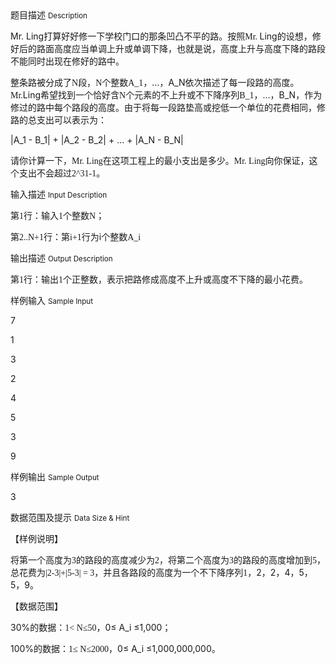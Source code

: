 <div class="panel panel-default">
<div class="area-title">
<span>
题目描述
<small>Description</small>
</span></div>
<div class="panel-body">

<p>Mr. Ling<span style="">打算好好修一下</span>学校门口的那条凹凸不平的路。按照<span style="font-family: Times New Roman;">Mr. </span>Ling的设想，修好后的路面高度应当单调上升或单调下降，也就是说，高度上升与高度下降的路段不能同时出现在修好的路中。</p>
<p>整条路被分成了<span style="font-family: Times New Roman;">N</span><span style="">段，</span><span style="font-family: Times New Roman;">N</span><span style="">个整数</span><span style="font-family: Times New Roman;">A_1</span>，…，A_N<span style="">依次描述了每一段路的高度。</span><span style="font-family: Times New Roman;">Mr.</span>Ling希望找到一个恰好含<span style="font-family: Times New Roman;">N</span><span style="">个元素的不上升或不下降序列</span><span style="font-family: Times New Roman;">B_1</span>，...，B_N<span style="">，作为修过的路中每个路段的高度。由于将每一段路垫高或挖低一个单位的花费相同，修路的总支出可以表示为：</span></p>
<p>|A_1 - B_1| + |A_2 - B_2| + ... + |A_N - B_N|</p>
<p>请你计算一下，<span style="font-family: Times New Roman;">Mr. Ling</span><span style="">在这项工程上的最小支出是多少。</span><span style="font-family: Times New Roman;">Mr. Ling</span><span style="">向你保证，这个支出不会超过</span><span style="font-family: Times New Roman;">2^31-1</span><span style="">。</span></p>

</div>
</div>

<div class="panel panel-default">
<div class="area-title">
<span>
输入描述
<small>Input Description</small>
</span></div>
<div class="panel-body">
<p>第<span style="font-family: Times New Roman;">1</span><span style="">行</span>：输入<span style="font-family: Times New Roman;">1</span><span style="">个整数</span><span style="font-family: Times New Roman;">N</span>；</p>
<p>第<span style="font-family: Times New Roman;">2..N+1</span><span style="">行</span>：第<span style="font-family: Times New Roman;">i+1</span><span style="">行为</span>i个整数<span style="font-family: Times New Roman;">A_i</span></p>

</div>
</div>
<div  class="panel panel-default">
<div class="area-title">
<span>
输出描述
<small>Output Description</small>
</span></div>
<div class="panel-body">

<p class="p0">第<span style="font-family: Times New Roman;">1</span><span style="font-family: 宋体;">行</span>：输出<span style="font-family: Times New Roman;">1</span><span style="font-family: 宋体;">个正整数，表示把路修成高度不上升或高度不下降的最小花费</span>。</p>

</div>
</div>


<div class="panel panel-default">
<div class="area-title">
<span>
样例输入
<small>Sample Input</small>
</span></div>
<div class="panel-body">
<p>7</p>
<p>1</p>
<p>3</p>
<p>2</p>
<p>4</p>
<p>5</p>
<p>3</p>
<p>9</p>

</div>
</div>

<div class="panel panel-default">
<div class="area-title">
<span>
样例输出
<small>Sample Output</small>
</span></div>
<div class="panel-body">
<p>3</p>

</div>
</div>

<div class="panel panel-default">
<div class="area-title">
<span>
数据范围及提示
<small>Data Size & Hint</small>
</span></div>
<div class="panel-body">
<div>
<p>【样例说明】</p>
<p>将第一个高度为<span style="font-family: Times New Roman;">3</span><span style="">的路段的高度减少为</span><span style="font-family: Times New Roman;">2</span><span style="">，将第二个高度为</span><span style="font-family: Times New Roman;">3</span><span style="">的路段的高度增加到</span><span style="font-family: Times New Roman;">5</span><span style="">，总花费为</span><span style="font-family: Times New Roman;">|2-3|+|5-3| = 3</span><span style="">，并且各路段的高度为一个不下降序列</span><span style="font-family: Times New Roman;">1</span>，2，2，4，5，5，9<span style="">。</span></p>
<p>【数据范围】</p>
<p>30%<span style="">的数据：</span><span style="font-family: Times New Roman;">1&lt; N≤50</span>，0≤ A_i ≤1,000<span style="">；</span></p>
<p>100%<span style="">的数据：</span><span style="font-family: Times New Roman;">1≤ N≤2000</span>，0≤ A_i ≤1,000,000,000。</p>
<p> </p>
</div>
</div>
</div>